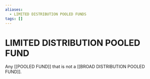 ```yaml
---
aliases:
  - LIMITED DISTRIBUTION POOLED FUNDS
tags: []
---
```

# LIMITED DISTRIBUTION POOLED FUND
Any [[POOLED FUND]] that is not a [[BROAD DISTRIBUTION POOLED FUND]].